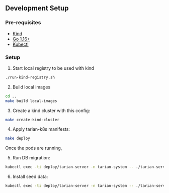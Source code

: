 ## Development Setup

### Pre-requisites

- [Kind](https://kind.sigs.k8s.io/)
- [Go 1.16+](https://golang.org/)
- [Kubectl](https://kubernetes.io/docs/tasks/tools/)

### Setup

1. Start local registry to be used with kind

```bash
./run-kind-registry.sh
```

2. Build local images

```bash
cd ..
make build local-images
```

3. Create a kind cluster with this config:

```bash
make create-kind-cluster
```

4. Apply tarian-k8s manifests:

```bash
make deploy
```


Once the pods are running,

5. Run DB migration:

```bash
kubectl exec -ti deploy/tarian-server -n tarian-system -- ./tarian-server db migrate
```

6. Install seed data:

```bash
kubectl exec -ti deploy/tarian-server -n tarian-system -- ./tarian-server dev seed-data
```

